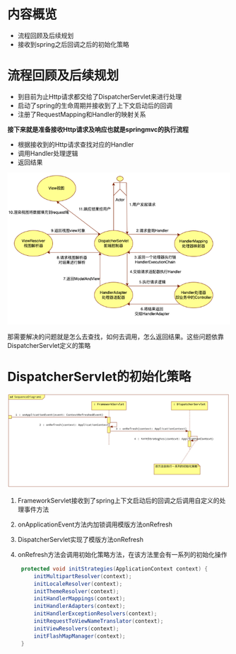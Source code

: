 # 内容概览

- 流程回顾及后续规划
- 接收到spring之后回调之后的初始化策略

# 流程回顾及后续规划

- 到目前为止Http请求都交给了DispatcherServlet来进行处理
- 启动了spring的生命周期并接收到了上下文启动后的回调
- 注册了RequestMapping和Handler的映射关系

**接下来就是准备接收Http请求及响应也就是springmvc的执行流程**

- 根据接收到的Http请求查找对应的Handler
- 调用Handler处理逻辑
- 返回结果

![image-20220608230255250](05DispatcherServlet的初始化策略.assets/image-20220608230255250.png)

那需要解决的问题就是怎么去查找，如何去调用，怎么返回结果。这些问题依靠DispatcherServlet定义的策略

# DispatcherServlet的初始化策略

![image-20220619111617520](05DispatcherServlet的初始化策略.assets/image-20220619111617520.png)

1. FrameworkServlet接收到了spring上下文启动后的回调之后调用自定义的处理事件方法

2. onApplicationEvent方法内加锁调用模版方法onRefresh

3. DispatcherServlet实现了模版方法onRefresh

4. onRefresh方法会调用初始化策略方法，在该方法里会有一系列的初始化操作

   ```java
   	protected void initStrategies(ApplicationContext context) {
   		initMultipartResolver(context);
   		initLocaleResolver(context);
   		initThemeResolver(context);
   		initHandlerMappings(context);
   		initHandlerAdapters(context);
   		initHandlerExceptionResolvers(context);
   		initRequestToViewNameTranslator(context);
   		initViewResolvers(context);
   		initFlashMapManager(context);
   	}
   ```